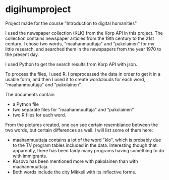 # digihumproject
Project made for the course "Introduction to digital humanities"

I used the newspaper collection (KLK) from the Korp API in this project. The collection contains newspaper articles from the 19th century to the 21st century. I chose two words, "maahanmuuttaja" and "pakolainen" for my little research, and searched them in the newspapers from the year 1970 to the present day.

I used Python to get the search results from Korp API with json.

To process the files, I used R. I preprocessed the data in order to get it in a usable form, and then I used it to create wordclouds for each word, "maahanmuuttaja" and "pakolainen".

The documents contain
- a Python file
- two separate files for "maahanmuuttaja" and "pakolainen"
- two R files for each word.

From the pictures created, one can see certain resemblance between the two words, but certain differences as well. I will list some of them here:
- maahanmuuttaja contains a lot of the word "klo", which is probably due to the TV program tables included in the data. Interesting though that apparently, there has been fairly many programs having something to do with immigrants.
- Kosovo has been mentioned more with pakolainen than with maahanmuuttaja.
- Both words include the city Mikkeli with its inflective forms.
